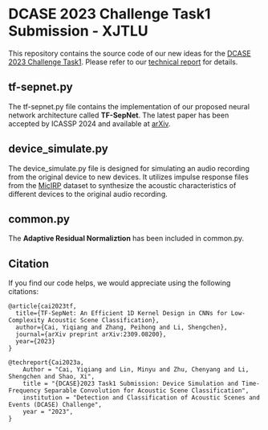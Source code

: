 # DCASE 2023 Challenge Task1 Submission - XJTLU
This repository contains the source code of our new ideas for the [DCASE 2023 Challenge Task1](https://dcase.community/challenge2023/task-low-complexity-acoustic-scene-classification). Please refer to our [technical report](https://dcase.community/documents/challenge2023/technical_reports/DCASE2023_Cai_74_t1.pdf) for details.
## tf-sepnet.py
The tf-sepnet.py file contains the implementation of our proposed neural network architecture called **TF-SepNet**. The latest paper has been accepted by ICASSP 2024 and available at [arXiv](https://arxiv.org/abs/2309.08200).
## device_simulate.py
The device_simulate.py file is designed for simulating an audio recording from the original device to new devices. It utilizes impulse response files from the [MicIRP](http://micirp.blogspot.com/?m=1) dataset to synthesize the acoustic characteristics of different devices to the original audio recording.
## common.py
The **Adaptive Residual Normaliztion** has been included in common.py.
## Citation
If you find our code helps, we would appreciate using the following citations:
```
@article{cai2023tf,
  title={TF-SepNet: An Efficient 1D Kernel Design in CNNs for Low-Complexity Acoustic Scene Classification},
  author={Cai, Yiqiang and Zhang, Peihong and Li, Shengchen},
  journal={arXiv preprint arXiv:2309.08200},
  year={2023}
}
```
```
@techreport{Cai2023a,
    Author = "Cai, Yiqiang and Lin, Minyu and Zhu, Chenyang and Li, Shengchen and Shao, Xi",
    title = "{DCASE}2023 Task1 Submission: Device Simulation and Time-Frequency Separable Convolution for Acoustic Scene Classification",
    institution = "Detection and Classification of Acoustic Scenes and Events (DCASE) Challenge",
    year = "2023",
}
```
